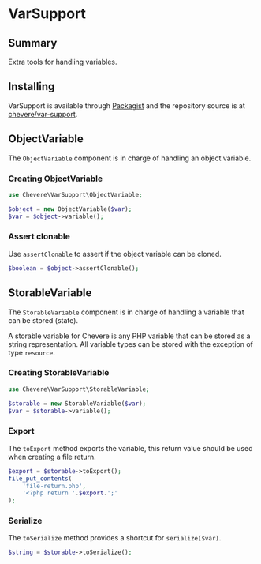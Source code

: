 # VarSupport

## Summary

Extra tools for handling variables.

## Installing

VarSupport is available through [Packagist](https://packagist.org/packages/chevere/var-support) and the repository source is at [chevere/var-support](https://github.com/chevere/var-support).

## ObjectVariable

The `ObjectVariable` component is in charge of handling an object variable.

### Creating ObjectVariable

```php
use Chevere\VarSupport\ObjectVariable;

$object = new ObjectVariable($var);
$var = $object->variable();
```

### Assert clonable

Use `assertClonable` to assert if the object variable can be cloned.

```php
$boolean = $object->assertClonable();
```

## StorableVariable

The `StorableVariable` component is in charge of handling a variable that can be stored (state).

A storable variable for Chevere is any PHP variable that can be stored as a string representation. All variable types can be stored with the exception of type `resource`.

### Creating StorableVariable

```php
use Chevere\VarSupport\StorableVariable;

$storable = new StorableVariable($var);
$var = $storable->variable();
```

### Export

The `toExport` method exports the variable, this return value should be used when creating a file return.

```php
$export = $storable->toExport();
file_put_contents(
    'file-return.php',
    '<?php return '.$export.';'
);
```

### Serialize

The `toSerialize` method provides a shortcut for `serialize($var)`.

```php
$string = $storable->toSerialize();
```
